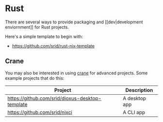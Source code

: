 
# Rust

There are several ways to provide packaging and [[dev|development enviornment]] for Rust projects.

Here's a simple template to begin with:
- https://github.com/srid/rust-nix-template

## Crane

You may also be interested in using [crane] for advanced projects. Some example projects that do this:

| Project | Description |
| --- | --- |
| https://github.com/srid/dioxus-desktop-template | A desktop app |
| https://github.com/srid/nixci | A CLI app |

[crane]: https://crane.dev/
